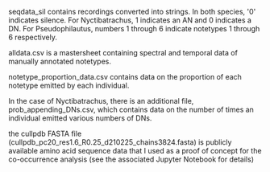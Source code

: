 seqdata_sil contains recordings converted into strings. In both species, '0' indicates silence. For Nyctibatrachus, 1 indicates an AN and 0 indicates a DN. For Pseudophilautus, numbers 1 through 6 indicate notetypes 1 through 6 respectively.

 alldata.csv is a mastersheet containing spectral and temporal data of manually annotated notetypes.

notetype_proportion_data.csv contains data on the proportion of each notetype emitted by each individual.

In the case of Nyctibatrachus, there is an additional file, prob_appending_DNs.csv, which contains data on the number of times an individual emitted various numbers of DNs.

the cullpdb FASTA file (cullpdb_pc20_res1.6_R0.25_d210225_chains3824.fasta) is publicly available amino acid sequence data that I used as a proof of concept for the co-occurrence analysis (see the associated Jupyter Notebook for details)
